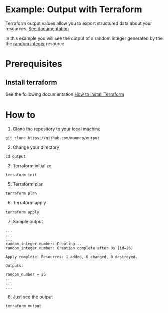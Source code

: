 # Example: Output with Terraform

Terraform output values allow you to export structured data about your resources. [See documentation](https://www.terraform.io/docs/language/values/outputs.html)

In this example you will see the output of a random integer generated by the the [random integer](https://registry.terraform.io/providers/hashicorp/random/latest/docs/resources/integer) resource

# Prerequisites

## Install terraform  
See the following documentation [How to install Terraform](https://learn.hashicorp.com/tutorials/terraform/install-cli)

# How to

1. Clone the repository to your local machine
```
git clone https://github.com/munnep/output
```
2. Change your directory
```
cd output
```
3. Terraform initialize
```
terraform init
```
5. Terraform plan
```
terraform plan
```
6. Terraform apply
```
terraform apply
```
7. Sample output
```
...
...
...
random_integer.number: Creating...
random_integer.number: Creation complete after 0s [id=26]

Apply complete! Resources: 1 added, 0 changed, 0 destroyed.

Outputs:

random_number = 26
...
...
...
```
8. Just see the output
```
terraform output
```